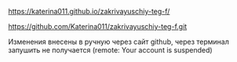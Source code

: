 https://katerina011.github.io/zakrivayuschiy-teg-f/


https://github.com/Katerina011/zakrivayuschiy-teg-f.git 



Изменения внесены в ручную через сайт github, через терминал запушить не получается (remote: Your account is suspended)
